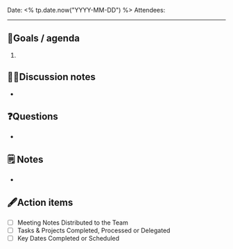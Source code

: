 
Date: <% tp.date.now("YYYY-MM-DD") %>
Attendees:

---

## 🎯Goals / agenda
1. 

## 🤼‍♀️Discussion notes
- 

## ❓Questions
- 

## 🗒 Notes
- 

## 🖋Action items
- [ ] Meeting Notes Distributed to the Team
- [ ] Tasks & Projects Completed, Processed or Delegated
- [ ] Key Dates Completed or Scheduled